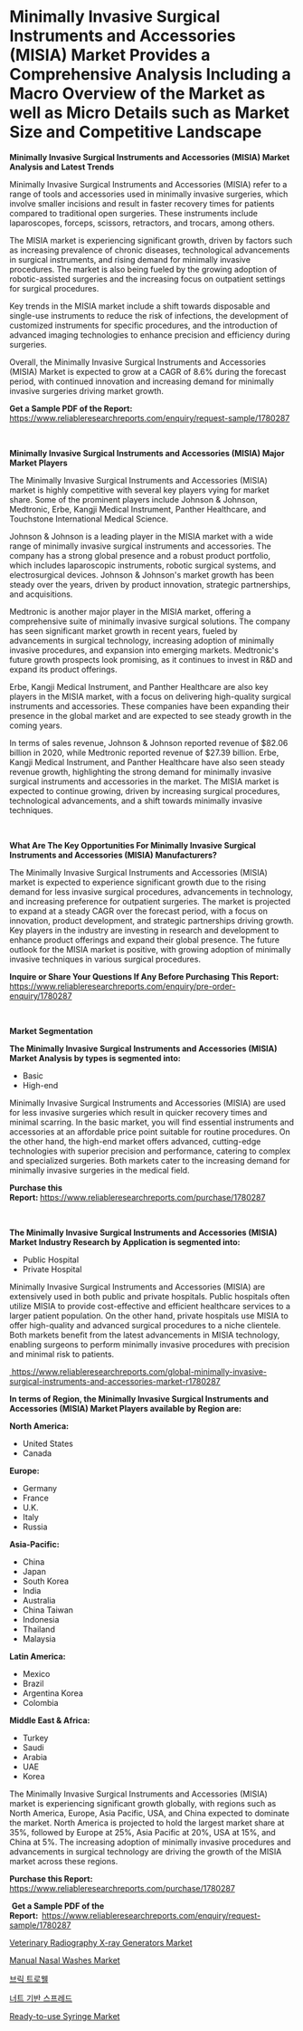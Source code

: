 <p><h1>Minimally Invasive Surgical Instruments and Accessories (MISIA) Market Provides a Comprehensive Analysis Including a Macro Overview of the Market as well as Micro Details such as Market Size and Competitive Landscape</h1></p><p><strong>Minimally Invasive Surgical Instruments and Accessories (MISIA) Market Analysis and Latest Trends</strong></p>
<p><p>Minimally Invasive Surgical Instruments and Accessories (MISIA) refer to a range of tools and accessories used in minimally invasive surgeries, which involve smaller incisions and result in faster recovery times for patients compared to traditional open surgeries. These instruments include laparoscopes, forceps, scissors, retractors, and trocars, among others.</p><p>The MISIA market is experiencing significant growth, driven by factors such as increasing prevalence of chronic diseases, technological advancements in surgical instruments, and rising demand for minimally invasive procedures. The market is also being fueled by the growing adoption of robotic-assisted surgeries and the increasing focus on outpatient settings for surgical procedures.</p><p>Key trends in the MISIA market include a shift towards disposable and single-use instruments to reduce the risk of infections, the development of customized instruments for specific procedures, and the introduction of advanced imaging technologies to enhance precision and efficiency during surgeries.</p><p>Overall, the Minimally Invasive Surgical Instruments and Accessories (MISIA) Market is expected to grow at a CAGR of 8.6% during the forecast period, with continued innovation and increasing demand for minimally invasive surgeries driving market growth.</p></p>
<p><strong>Get a Sample PDF of the Report:&nbsp;</strong> <a href="https://www.reliableresearchreports.com/enquiry/request-sample/1780287">https://www.reliableresearchreports.com/enquiry/request-sample/1780287</a></p>
<p>&nbsp;</p>
<p><strong>Minimally Invasive Surgical Instruments and Accessories (MISIA) Major Market Players</strong></p>
<p><p>The Minimally Invasive Surgical Instruments and Accessories (MISIA) market is highly competitive with several key players vying for market share. Some of the prominent players include Johnson & Johnson, Medtronic, Erbe, Kangji Medical Instrument, Panther Healthcare, and Touchstone International Medical Science.</p><p>Johnson & Johnson is a leading player in the MISIA market with a wide range of minimally invasive surgical instruments and accessories. The company has a strong global presence and a robust product portfolio, which includes laparoscopic instruments, robotic surgical systems, and electrosurgical devices. Johnson & Johnson's market growth has been steady over the years, driven by product innovation, strategic partnerships, and acquisitions.</p><p>Medtronic is another major player in the MISIA market, offering a comprehensive suite of minimally invasive surgical solutions. The company has seen significant market growth in recent years, fueled by advancements in surgical technology, increasing adoption of minimally invasive procedures, and expansion into emerging markets. Medtronic's future growth prospects look promising, as it continues to invest in R&D and expand its product offerings.</p><p>Erbe, Kangji Medical Instrument, and Panther Healthcare are also key players in the MISIA market, with a focus on delivering high-quality surgical instruments and accessories. These companies have been expanding their presence in the global market and are expected to see steady growth in the coming years.</p><p>In terms of sales revenue, Johnson & Johnson reported revenue of $82.06 billion in 2020, while Medtronic reported revenue of $27.39 billion. Erbe, Kangji Medical Instrument, and Panther Healthcare have also seen steady revenue growth, highlighting the strong demand for minimally invasive surgical instruments and accessories in the market. The MISIA market is expected to continue growing, driven by increasing surgical procedures, technological advancements, and a shift towards minimally invasive techniques.</p></p>
<p>&nbsp;</p>
<p><strong>What Are The Key Opportunities For Minimally Invasive Surgical Instruments and Accessories (MISIA) Manufacturers?</strong></p>
<p><p>The Minimally Invasive Surgical Instruments and Accessories (MISIA) market is expected to experience significant growth due to the rising demand for less invasive surgical procedures, advancements in technology, and increasing preference for outpatient surgeries. The market is projected to expand at a steady CAGR over the forecast period, with a focus on innovation, product development, and strategic partnerships driving growth. Key players in the industry are investing in research and development to enhance product offerings and expand their global presence. The future outlook for the MISIA market is positive, with growing adoption of minimally invasive techniques in various surgical procedures.</p></p>
<p><strong>Inquire or Share Your Questions If Any Before Purchasing This Report:</strong> <a href="https://www.reliableresearchreports.com/enquiry/pre-order-enquiry/1780287">https://www.reliableresearchreports.com/enquiry/pre-order-enquiry/1780287</a></p>
<p>&nbsp;</p>
<p><strong>Market Segmentation</strong></p>
<p><strong>The Minimally Invasive Surgical Instruments and Accessories (MISIA) Market Analysis by types is segmented into:</strong></p>
<p><ul><li>Basic</li><li>High-end</li></ul></p>
<p><p>Minimally Invasive Surgical Instruments and Accessories (MISIA) are used for less invasive surgeries which result in quicker recovery times and minimal scarring. In the basic market, you will find essential instruments and accessories at an affordable price point suitable for routine procedures. On the other hand, the high-end market offers advanced, cutting-edge technologies with superior precision and performance, catering to complex and specialized surgeries. Both markets cater to the increasing demand for minimally invasive surgeries in the medical field.</p></p>
<p><strong>Purchase this Report:&nbsp;</strong><a href="https://www.reliableresearchreports.com/purchase/1780287">https://www.reliableresearchreports.com/purchase/1780287</a></p>
<p>&nbsp;</p>
<p><strong>The Minimally Invasive Surgical Instruments and Accessories (MISIA) Market Industry Research by Application is segmented into:</strong></p>
<p><ul><li>Public Hospital</li><li>Private Hospital</li></ul></p>
<p><p>Minimally Invasive Surgical Instruments and Accessories (MISIA) are extensively used in both public and private hospitals. Public hospitals often utilize MISIA to provide cost-effective and efficient healthcare services to a larger patient population. On the other hand, private hospitals use MISIA to offer high-quality and advanced surgical procedures to a niche clientele. Both markets benefit from the latest advancements in MISIA technology, enabling surgeons to perform minimally invasive procedures with precision and minimal risk to patients.</p></p>
<p><a href="https://www.reliableresearchreports.com/global-minimally-invasive-surgical-instruments-and-accessories-market-r1780287">&nbsp;https://www.reliableresearchreports.com/global-minimally-invasive-surgical-instruments-and-accessories-market-r1780287</a></p>
<p><strong>In terms of Region, the Minimally Invasive Surgical Instruments and Accessories (MISIA) Market Players available by Region are:</strong></p>
<p>
    <p> <strong> North America: </strong>
        <ul>
            <li>United States</li>
            <li>Canada</li>
        </ul>
        </p> 
    <p> <strong> Europe: </strong>
        <ul>
            <li>Germany</li>
            <li>France</li>
            <li>U.K.</li>
            <li>Italy</li>
            <li>Russia</li>
        </ul>
        </p> 
    <p> <strong> Asia-Pacific: </strong>
        <ul>
            <li>China</li>
            <li>Japan</li>
            <li>South Korea</li>
            <li>India</li>
            <li>Australia</li>
            <li>China Taiwan</li>
            <li>Indonesia</li>
            <li>Thailand</li>
            <li>Malaysia</li>
        </ul>
        </p> 
    <p> <strong> Latin America: </strong>
        <ul>
            <li>Mexico</li>
            <li>Brazil</li>
            <li>Argentina Korea</li>
            <li>Colombia</li>
        </ul>
        </p> 
    <p> <strong> Middle East & Africa: </strong>
        <ul>
            <li>Turkey</li>
            <li>Saudi</li>
            <li>Arabia</li>
            <li>UAE</li>
            <li>Korea</li>
        </ul>
    </p>
    </p>
<p><p>The Minimally Invasive Surgical Instruments and Accessories (MISIA) market is experiencing significant growth globally, with regions such as North America, Europe, Asia Pacific, USA, and China expected to dominate the market. North America is projected to hold the largest market share at 35%, followed by Europe at 25%, Asia Pacific at 20%, USA at 15%, and China at 5%. The increasing adoption of minimally invasive procedures and advancements in surgical technology are driving the growth of the MISIA market across these regions.</p></p>
<p><strong>Purchase this Report: </strong><a href="https://www.reliableresearchreports.com/purchase/1780287">https://www.reliableresearchreports.com/purchase/1780287</a></p>
<p>&nbsp;<strong>Get a Sample PDF of the Report:&nbsp;&nbsp;</strong><a href="https://www.reliableresearchreports.com/enquiry/request-sample/1780287">https://www.reliableresearchreports.com/enquiry/request-sample/1780287</a></p>
<p><strong></strong></p>
<p><p><a href="https://github.com/kmatchooka/Market-Research-Report-List-1/blob/main/veterinary-radiography-x-ray-generators-market.md">Veterinary Radiography X-ray Generators Market</a></p><p><a href="https://github.com/DarrenSipes1990/Market-Research-Report-List-2/blob/main/manual-nasal-washes-market.md">Manual Nasal Washes Market</a></p><p><a href="https://github.com/mofijurk071/Market-Research-Report-List-2/blob/main/961650376406.md">브릭 트로웰</a></p><p><a href="https://github.com/alfitoms13/Market-Research-Report-List-2/blob/main/483330276405.md">너트 기반 스프레드</a></p><p><a href="https://github.com/liliskanaya73/Market-Research-Report-List-1/blob/main/ready-to-use-syringe-market.md">Ready-to-use Syringe Market</a></p></p>
